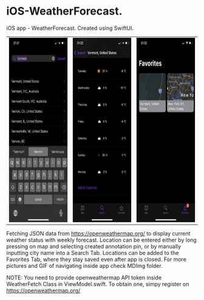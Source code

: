 # iOS-WeatherForecast.
iOS app - WeatherForecast. Created using SwiftUI.

<table>
  <tr>
  <td><img src="MDImg/image3.png" width=225 height=485></td>
  <td><img src="MDImg/image2.png" width=225 height=485></td>
  <td><img src="MDImg/image1.png" width=225 height=485></td>
  </tr>
 </table>

Fetching JSON data from https://openweathermap.org/ to display current weather status with weekly forecast. Location can be entered either by long pressing on map and selecting created annotation pin, or by manually inputting city name into a Search Tab. Locations can be added to the Favorites Tab, where they stay saved even after app is closed. For more pictures and GIF of navigating inside app check MDImg folder. 

NOTE:
You need to provide openweathermap API token inside WeatherFetch Class in ViewModel.swift. To obtain one, simpy register on https://openweathermap.org/
